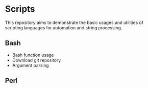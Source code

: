 # Scripts
This repository aims to demonstrate the basic usages and utilities of scripting languages for automation and string processing.

## Bash
- Bash function usage
- Download git repository
- Argument parsing

## Perl
